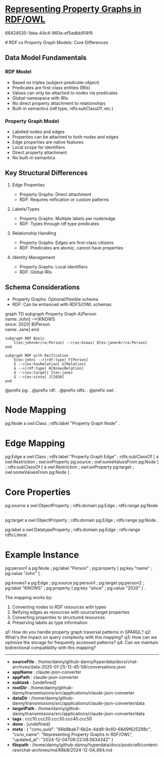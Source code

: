# [Representing Property Graphs in RDF/OWL](https://claude.ai/chat/66b8bab7-6b2e-4dd9-9c60-6849f625298c)

66424535-1dea-44c4-960a-ef5adbb914f8

 

<antArtifact identifier="graph-models-comparison" type="text/markdown" title="RDF vs Property Graph Models Comparison">
# RDF vs Property Graph Models: Core Differences

## Data Model Fundamentals

### RDF Model
- Based on triples (subject-predicate-object)
- Predicates are first-class entities (IRIs)
- Values can only be attached to nodes via predicates
- Global namespace with IRIs
- No direct property attachment to relationships
- Built-in semantics (rdf:type, rdfs:subClassOf, etc.)

### Property Graph Model
- Labeled nodes and edges
- Properties can be attached to both nodes and edges
- Edge properties are native features
- Local scope for identifiers
- Direct property attachment
- No built-in semantics

## Key Structural Differences

1. Edge Properties
   - Property Graphs: Direct attachment
   - RDF: Requires reification or custom patterns

2. Labels/Types
   - Property Graphs: Multiple labels per node/edge
   - RDF: Types through rdf:type predicates

3. Relationship Handling
   - Property Graphs: Edges are first-class citizens
   - RDF: Predicates are atomic, cannot have properties

4. Identity Management
   - Property Graphs: Local identifiers
   - RDF: Global IRIs

## Schema Considerations
- Property Graphs: Optional/flexible schema
- RDF: Can be enhanced with RDFS/OWL schemas
</antArtifact>

<antArtifact identifier="graph-models-diagram" type="application/vnd.ant.mermaid" title="Graph Models Comparison">
graph TD
    subgraph Property Graph
        A[Person<br/>name: John] -->|KNOWS<br/>since: 2020| B[Person<br/>name: Jane]
    end
    
    subgraph RDF Basic
        C[ex:john<br/>a:Person] -->|ex:knows| D[ex:jane<br/>a:Person]
    end
    
    subgraph RDF with Reification
        E[ex:john] -->|rdf:type| F[Person]
        E -->|ex:hasRelation| G[Relation]
        G -->|rdf:type| H[KnowsRelation]
        G -->|ex:target| I[ex:jane]
        G -->|ex:since| J[2020]
    end
</antArtifact>

<antArtifact identifier="property-graph-mapping" type="application/vnd.ant.code" language="turtle" title="Property Graph to RDF Mapping Model">
@prefix pg: <http://example.org/propertyGraph#> .
@prefix rdf: <http://www.w3.org/1999/02/22-rdf-syntax-ns#> .
@prefix rdfs: <http://www.w3.org/2000/01/rdf-schema#> .
@prefix owl: <http://www.w3.org/2002/07/owl#> .

# Node Mapping
pg:Node a owl:Class ;
    rdfs:label "Property Graph Node" .

# Edge Mapping
pg:Edge a owl:Class ;
    rdfs:label "Property Graph Edge" ;
    rdfs:subClassOf [
        a owl:Restriction ;
        owl:onProperty pg:source ;
        owl:someValuesFrom pg:Node
    ] ;
    rdfs:subClassOf [
        a owl:Restriction ;
        owl:onProperty pg:target ;
        owl:someValuesFrom pg:Node
    ] .

# Core Properties
pg:source a owl:ObjectProperty ;
    rdfs:domain pg:Edge ;
    rdfs:range pg:Node .

pg:target a owl:ObjectProperty ;
    rdfs:domain pg:Edge ;
    rdfs:range pg:Node .

pg:label a owl:DatatypeProperty ;
    rdfs:domain pg:Edge ;
    rdfs:range rdfs:Literal .

# Example Instance
pg:person1 a pg:Node ;
    pg:label "Person" ;
    pg:property [
        pg:key "name" ;
        pg:value "John"
    ] .

pg:knows1 a pg:Edge ;
    pg:source pg:person1 ;
    pg:target pg:person2 ;
    pg:label "KNOWS" ;
    pg:property [
        pg:key "since" ;
        pg:value "2020"
    ] .
</antArtifact>

The mapping works by:
1. Converting nodes to RDF resources with types
2. Reifying edges as resources with source/target properties
3. Converting properties to structured resources
4. Preserving labels as type information

q1: How do you handle property graph traversal patterns in SPARQL?
q2: What's the impact on query complexity with this mapping?
q3: How can we optimize the storage for frequently accessed patterns?
q4: Can we maintain bidirectional compatibility with this mapping?

---

* **sourceFile** : /home/danny/github-danny/hyperdata/docs/chat-archives/data-2025-01-25-12-45-58/conversations.json
* **appName** : claude-json-converter
* **appPath** : claude-json-converter
* **subtask** : [undefined]
* **rootDir** : /home/danny/github-danny/transmissions/src/applications/claude-json-converter
* **dataDir** : /home/danny/github-danny/transmissions/src/applications/claude-json-converter/data
* **targetPath** : /home/danny/github-danny/transmissions/src/applications/claude-json-converter/data
* **tags** : ccc10.ccc20.ccc30.ccc40.ccc50
* **done** : [undefined]
* **meta** : {
  "conv_uuid": "66b8bab7-6b2e-4dd9-9c60-6849f625298c",
  "conv_name": "Representing Property Graphs in RDF/OWL",
  "updated_at": "2024-12-04T09:22:08.563434Z"
}
* **filepath** : /home/danny/github-danny/hyperdata/docs/postcraft/content-raw/chat-archives/md/66b8/2024-12-04_664.md